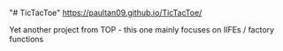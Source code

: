 "# TicTacToe" https://paultan09.github.io/TicTacToe/

Yet another project from TOP - this one mainly focuses on IIFEs / factory functions
